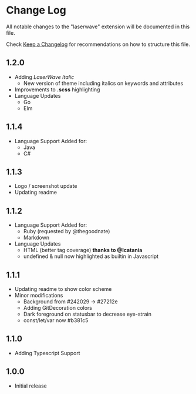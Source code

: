 # Change Log
All notable changes to the "laserwave" extension will be documented in this file.

Check [Keep a Changelog](http://keepachangelog.com/) for recommendations on how to structure this file.

## 1.2.0
- Adding *LaserWave Italic*
    - New version of theme including italics on keywords and attributes
- Improvements to **.scss** highlighting
- Language Updates
    - Go
    - Elm

## 1.1.4
- Language Support Added for:
    - Java
    - C#

## 1.1.3
- Logo / screenshot update
- Updating readme

## 1.1.2
- Language Support Added for:
    - Ruby (requested by @thegoodnate)
    - Markdown
- Language Updates
    - HTML (better tag coverage) **thanks to @Icatania**
    - undefined & null now highlighted as builtin in Javascript

## 1.1.1
- Updating readme to show color scheme
- Minor modifications
    - Background from #242029 -> #27212e
    - Adding GitDecoration colors
    - Dark foreground on statusbar to decrease eye-strain
    - const/let/var now #b381c5

## 1.1.0
- Adding Typescript Support

## 1.0.0
- Initial release
